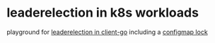 # leaderelection in k8s workloads
playground for [leaderelection in client-go](https://pkg.go.dev/k8s.io/client-go/tools/leaderelection#section-documentation) 
including a [configmap lock](https://pkg.go.dev/k8s.io/client-go@v0.20.0/tools/leaderelection/resourcelock)
